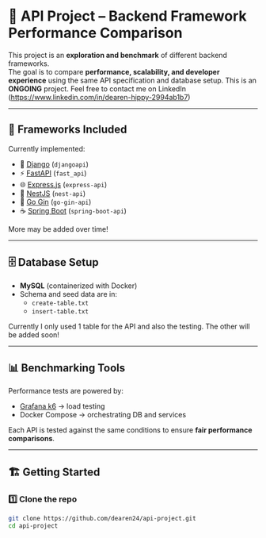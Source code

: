 # 🚀 API Project – Backend Framework Performance Comparison

This project is an **exploration and benchmark** of different backend frameworks.  
The goal is to compare **performance, scalability, and developer experience** using the same API specification and database setup.
This is an **ONGOING** project. Feel free to contact me on LinkedIn (https://www.linkedin.com/in/dearen-hippy-2994ab1b7)

---

## 📌 Frameworks Included

Currently implemented:

- 🐍 [Django](https://www.djangoproject.com/) (`djangoapi`)
- ⚡ [FastAPI](https://fastapi.tiangolo.com/) (`fast_api`)
- 🌐 [Express.js](https://expressjs.com/) (`express-api`)
- 🥷 [NestJS](https://nestjs.com/) (`nest-api`)
- 🐹 [Go Gin](https://gin-gonic.com/) (`go-gin-api`)
- ☕ [Spring Boot](https://spring.io/projects/spring-boot) (`spring-boot-api`)

More may be added over time!

---

## 🗄️ Database Setup

- **MySQL** (containerized with Docker)  
- Schema and seed data are in:
  - `create-table.txt`
  - `insert-table.txt`
 
Currently I only used 1 table for the API and also the testing. The other will be added soon!

---

## 📊 Benchmarking Tools

Performance tests are powered by:

- [Grafana k6](https://k6.io/) → load testing  
- Docker Compose → orchestrating DB and services  

Each API is tested against the same conditions to ensure **fair performance comparisons**.

---

## 🏗️ Getting Started

### 1️⃣ Clone the repo
```bash
git clone https://github.com/dearen24/api-project.git
cd api-project
